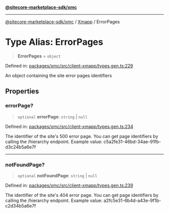 [**@sitecore-marketplace-sdk/xmc**](../../../../README.md)

***

[@sitecore-marketplace-sdk/xmc](../../../../README.md) / [Xmapp](../README.md) / ErrorPages

# Type Alias: ErrorPages

> **ErrorPages** = `object`

Defined in: [packages/xmc/src/client-xmapp/types.gen.ts:229](https://github.com/Sitecore/marketplace-sdk/blob/047115917e8843232ba2a4ba284b67585698b1c5/packages/xmc/src/client-xmapp/types.gen.ts#L229)

An object containing the site error pages identifiers

## Properties

### errorPage?

> `optional` **errorPage**: `string` \| `null`

Defined in: [packages/xmc/src/client-xmapp/types.gen.ts:234](https://github.com/Sitecore/marketplace-sdk/blob/047115917e8843232ba2a4ba284b67585698b1c5/packages/xmc/src/client-xmapp/types.gen.ts#L234)

The identifier of the site's 500 error page. You can get page identifiers by calling the /hierarchy endpoint.
Example value: c5a2fe31-46bd-34ae-91fb-d3c24b5a6e7f

***

### notFoundPage?

> `optional` **notFoundPage**: `string` \| `null`

Defined in: [packages/xmc/src/client-xmapp/types.gen.ts:239](https://github.com/Sitecore/marketplace-sdk/blob/047115917e8843232ba2a4ba284b67585698b1c5/packages/xmc/src/client-xmapp/types.gen.ts#L239)

The identifier of the site's 404 error page. You can get page identifiers by calling the /hierarchy endpoint.
Example value: a2fc5e31-6b4d-a43e-9f1b-c2d34b5a6e7f
